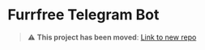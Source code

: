 # Furrfree Telegram Bot



> :warning: **This project has been moved**: [Link to new repo](https://github.com/Furrfree/telegram-bot)
